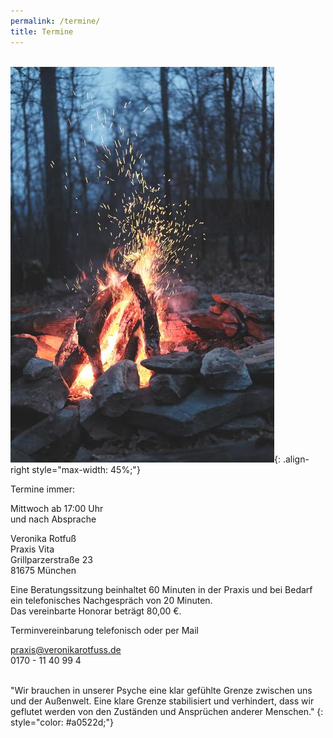 ```yaml
---
permalink: /termine/
title: Termine
---
```

\
![Feuer](/assets/images/Termine_Feuer_klein.jpg){: .align-right style="max-width: 45%;"}

Termine immer:

Mittwoch ab 17:00 Uhr\
und nach Absprache

Veronika Rotfuß\
Praxis Vita\
Grillparzerstraße 23\
81675 München

Eine Beratungssitzung beinhaltet 60 Minuten in der Praxis und bei Bedarf ein telefonisches Nachgespräch von 20 Minuten.\
Das vereinbarte Honorar beträgt 80,00 €.

Terminvereinbarung telefonisch oder per Mail

praxis@veronikarotfuss.de\
0170 - 11 40 99 4

<br>
"Wir brauchen in unserer Psyche eine klar gefühlte Grenze zwischen uns und der Außenwelt. Eine klare Grenze stabilisiert und verhindert, dass wir geflutet werden von den Zuständen und Ansprüchen anderer Menschen."  
{: style="color: #a0522d;"}